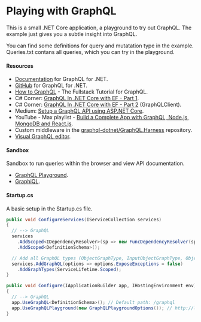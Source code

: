 # Playing with GraphQL

This is a small .NET Core application, a playground to try out GraphQL. The example just gives you a subtle insight into GraphQL.

You can find some definitions for query and mutatation type in the example. Queries.txt contans all queries, which you can try in the playground.

#### Resources
- [Documentation](https://graphql-dotnet.github.io/docs/getting-started/introduction "Documentation") for GraphQL for .NET.
- [GitHub](https://github.com/graphql-dotnet/graphql-dotnet "GitHub") for GraphQL for .NET.
- [How to GraphQL](https://www.howtographql.com "How to GraphQL") - The Fullstack Tutorial for GraphQL.
- C# Corner: [GraphQL In .NET Core with EF - Part 1](https://www.c-sharpcorner.com/article/graphql-in-net-core-web-api-with-entity-framework-core-part-one "GraphQL In .NET Core with EF - Part 1").
- C# Corner: [GraphQL In .NET Core with EF - Part 2](https://www.c-sharpcorner.com/article/graphql-in-net-core-web-api-with-entity-framework-core-part-two "GraphQL In .NET Core with EF - Part 2") (GraphQLClient).
- Medium: [Setup a GraphQL API using ASP.NET Core](https://medium.com/shemseddine-on-code/setup-a-graphql-api-using-asp-net-core-79f1b88f6ad8 "Setup a GraphQL API using ASP.NET Core").
- YouTube - Max playlist - [Build a Complete App with GraphQL, Node.js, MongoDB and React.js](https://www.youtube.com/watch?v=7giZGFDGnkc&list=PL55RiY5tL51rG1x02Yyj93iypUuHYXcB_ "Build a Complete App with GraphQL, Node.js, MongoDB and React.js").
- Custom middleware in the [graphql-dotnet/GraphQL.Harness](https://github.com/graphql-dotnet/graphql-dotnet/tree/master/src/GraphQL.Harness "graphql-dotnet/GraphQL.Harness") repository.
- [Visual GraphQL editor](https://graphqleditor.com "Visual GraphQL editor").

#### Sandbox
Sandbox to run queries within the browser and view API documentation.
- [GraphQL Playground](https://github.com/prisma/graphql-playground "GraphQL Playground").
- [GraphiQL](https://github.com/graphql/graphiql "GraphiQL").

#### Startup.cs

A basic setup in the Startup.cs file.

```csharp
public void ConfigureServices(IServiceCollection services)
{
  // --> GraphQL
  services
    .AddScoped<IDependencyResolver>(sp => new FuncDependencyResolver(sp.GetRequiredService))
    .AddScoped<DefinitionSchema>();

  // Add all GraphQL types (ObjectGraphType, InputObjectGraphType, ObjectGraphType<X>).
  services.AddGraphQL(options => options.ExposeExceptions = false)
    .AddGraphTypes(ServiceLifetime.Scoped);
}

public void Configure(IApplicationBuilder app, IHostingEnvironment env)
{
  // --> GraphQL
  app.UseGraphQL<DefinitionSchema>(); // Default path: /graphql
  app.UseGraphQLPlayground(new GraphQLPlaygroundOptions()); // http://localhost:5000/ui/playground
}
```
